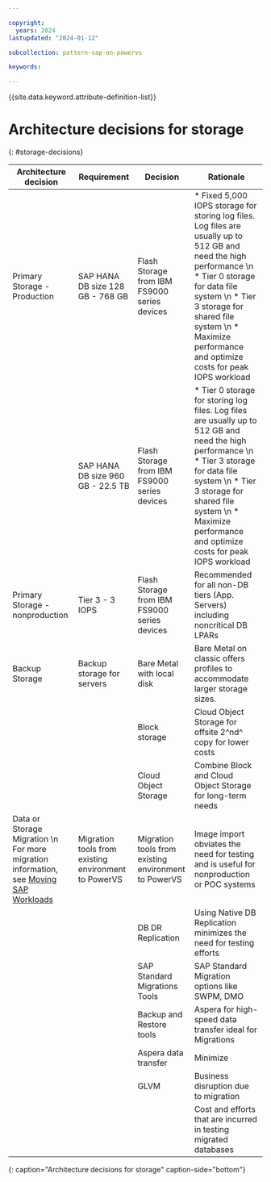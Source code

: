 ```yaml
---

copyright:
  years: 2024
lastupdated: "2024-01-12"

subcollection: pattern-sap-on-powervs

keywords:

---
```


{{site.data.keyword.attribute-definition-list}}

# Architecture decisions for storage
{: #storage-decisions}

| Architecture decision       | Requirement                                       | Decision                                                                                                                                           | Rationale      |
|----|----|----|----|
| Primary Storage - Production      | SAP HANA DB size 128 GB - 768 GB                                       | Flash Storage from IBM FS9000 series devices     | * Fixed 5,000 IOPS storage for storing log files. Log files are usually up to 512 GB and need the high performance \n * Tier 0 storage for data file system \n * Tier 3 storage for shared file system \n * Maximize performance and optimize costs for peak IOPS workload|
|       | SAP HANA DB size 960 GB - 22.5 TB                 | Flash Storage from IBM FS9000 series devices                                                                                                             | * Tier 0 storage for storing log files. Log files are usually up to 512 GB and need the high performance \n * Tier 3 storage for data file system \n * Tier 3 storage for shared file system  \n * Maximize performance and optimize costs for peak IOPS workload|
| Primary Storage - nonproduction | Tier 3 - 3 IOPS                                        | Flash Storage from IBM FS9000 series devices                                                                                                             | Recommended for all non-DB tiers (App. Servers) including noncritical DB LPARs |                    |
| Backup Storage                    | Backup storage for servers                             | Bare Metal with local disk                                                                                                                               | Bare Metal on classic offers profiles to accommodate larger storage sizes.
|                                   |                                                        | Block storage                                                                                                                                            |Cloud Object Storage for offsite 2^nd^ copy for lower costs                 |
|                                   |                                                        | Cloud Object Storage                                                                                                                                     | Combine Block and Cloud Object Storage for long-term needs                                   |                    |
| Data or Storage Migration \n For more migration information, see [Moving SAP Workloads](/docs/sap?topic=sap-faq-moving-sap-workloads#faq-moving-sap-workloads-overview)| Migration tools from existing environment to PowerVS | Migration tools from existing environment to PowerVS                                                                                               |Image import obviates the need for testing and is useful for nonproduction or POC systems
|                                   |                                                        |DB DR Replication                                                                                                                                    |Using Native DB Replication minimizes the need for testing efforts
|                                   |                                                        |SAP Standard Migrations Tools                                                                                                                        |SAP Standard Migration options like SWPM, DMO
|                                   |                                                        |Backup and Restore tools                                                                                                                                |Aspera for high-speed data transfer ideal for Migrations
|                                   |                                                        |Aspera data transfer                                                                                                                                 | Minimize
|                                   |                                                        | GLVM                                                                                                                                                 | Business disruption due to migration
|                                   |                                                        |     | Cost and efforts that are incurred in testing migrated databases                     |                    |
{: caption="Architecture decisions for storage" caption-side="bottom"}
